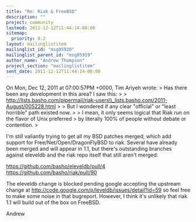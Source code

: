 ```yaml
---
title: "Re: Riak & FreeBSD"
description: ""
project: community
lastmod: 2011-12-12T11:44:14-08:00
sitemap:
  priority: 0.2
layout: mailinglistitem
mailinglist_id: "msg05920"
mailinglist_parent_id: "msg05919"
author_name: "Andrew Thompson"
project_section: "mailinglistitem"
sent_date: 2011-12-12T11:44:14-08:00
---
```



On Mon, Dec 12, 2011 at 07:00:57PM +0000, Tim Ariyeh wrote:
&gt; Has there been any development in this area? I saw this:
&gt; 
&gt; http://lists.basho.com/pipermail/riak-users\\_lists.basho.com/2011-August/005228.html
&gt; 
&gt; But I wondered if any clear "official" or "least horrible" path existed now.
&gt; 
&gt; I mean, it only seems logical that Riak run on the flavor of Unix preferred 
&gt; by literally 100% of people without debate or contention.
&gt; 

I'm still valiantly trying to get all my BSD patches merged, which add
support for Free/Net/Open/DragonFlyBSD to riak. Several have already
been merged and will appear in 1.1, but there's outstanding branches
against eleveldb and the riak repo itself that still aren't merged:

https://github.com/basho/eleveldb/pull/4
https://github.com/basho/riak/pull/90

The eleveldb change is blocked pending google accepting the upstream
change at http://code.google.com/p/leveldb/issues/detail?id=59 so feel
free to make some noise in that bugreport. However, I think it's
unlikely that riak 1.1 will build out of the box on FreeBSD.

Andrew

